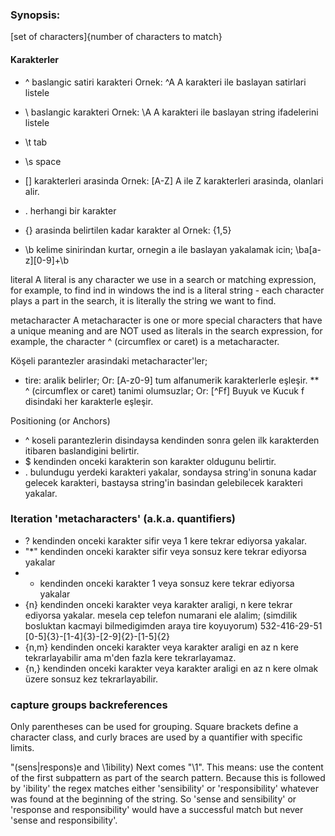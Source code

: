 ### Synopsis:
[set of characters]{number of characters to match}


#### Karakterler
*  ^ baslangic satiri karakteri
    Ornek:
        ^A
    A karakteri ile baslayan satirlari listele

*  \ baslangic karakteri
    Ornek:
        \A
    A karakteri ile baslayan string ifadelerini listele

*  \t tab
*  \s space

*  [] karakterleri arasinda
    Ornek:
        [A-Z]
    A ile Z karakterleri arasinda, olanlari alir.

*  . herhangi bir karakter

* {} arasinda belirtilen kadar karakter al
    Ornek:
        {1,5}

* \b kelime sinirindan kurtar, ornegin a ile baslayan yakalamak icin;
\ba[a-z][0-9]+\b

literal A literal is any character we use in a search or matching expression,
for example, to find ind in windows the ind is a literal string - each
character plays a part in the search, it is literally the string we want to
find.

metacharacter   A metacharacter is one or more special characters that have a
unique meaning and are NOT used as literals in the search expression, for
example, the character ^ (circumflex or caret) is a metacharacter.

Köşeli parantezler arasindaki metacharacter'ler;
* tire: aralik belirler; Or: [A-z0-9] tum alfanumerik karakterlerle eşleşir.
** ^ (circumflex or caret) tanimi olumsuzlar; Or:  [^Ff] Buyuk ve Kucuk f
disindaki her karakterle eşleşir.

Positioning (or Anchors)
* ^ koseli parantezlerin disindaysa kendinden sonra gelen ilk karakterden
itibaren baslandigini belirtir.
* $ kendinden onceki karakterin son karakter oldugunu belirtir.
* . bulundugu yerdeki karakteri yakalar, sondaysa string'in
sonuna kadar gelecek karakteri, bastaysa string'in basindan gelebilecek
karakteri yakalar.

### Iteration 'metacharacters' (a.k.a. quantifiers) 
* ?   kendinden onceki karakter sifir veya 1 kere tekrar ediyorsa yakalar.
* "*" kendinden onceki karakter sifir veya sonsuz kere tekrar ediyorsa yakalar
* +   kendinden onceki karakter 1 veya sonsuz kere tekrar ediyorsa yakalar
* {n} kendinden onceki karakter veya karakter araligi, n kere tekrar ediyorsa
yakalar. mesela cep telefon numarani ele alalim; (simdilik bosluktan kacmayi
bilmedigimden araya tire koyuyorum) 532-416-29-51
[0-5]{3}-[1-4]{3}-[2-9]{2}-[1-5]{2}
* {n,m} kendinden onceki karakter veya karakter araligi en az n kere
tekrarlayabilir ama m'den fazla kere tekrarlayamaz.
* {n,} kendinden onceki karakter veya karakter araligi en az n kere
olmak üzere sonsuz kez tekrarlayabilir.

### capture groups backreferences
Only parentheses can be used for grouping. Square brackets define a character class, and curly braces are used by a quantifier with specific limits.

"(sens|respons)e and \1ibility)
Next comes "\1". This means: use the content of the first subpattern as part of the search pattern. Because this is followed by 'ibility' the regex matches either 'sensibility' or 'responsibility' whatever was found at the beginning of the string. So 'sense and sensibility' or 'response and responsibility' would have a successful match but never 'sense and responsibility'. 
    



















